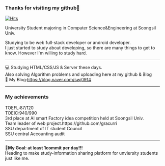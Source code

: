### Thanks for visiting my github:punch:



<div>

[![Hits](https://hits.seeyoufarm.com/api/count/incr/badge.svg?url=https%3A%2F%2Fgithub.com%2Fmakemyway-kr&count_bg=%23457BC9&title_bg=%23A21F1F&icon=buymeacoffee.svg&icon_color=%23FFFFFF&title=hits&edge_flat=false)](https://hits.seeyoufarm.com)

</div>

University Student majoring in Computer Science&Engineering at Soongsil Univ.<br>

Studying to be web full-stack developer or android developer.<br>
I just started to study about developing, so there are many things to get to know. However I'm willing to study hard.<br>

---------------------------------------------------------------------

:computer: Studying HTML/CSS/JS & Server these days.<br>
Also solving Algorithm problems and uploading here at my github & Blog<br>
:pencil: My Blog:https://blog.naver.com/swj0914 <br>

---------------------------------------------------------------------
<h3>My achievements<br></h3>
TOEFL:87/120<br>
TOEIC:940/990<br>
3rd place at AI smart Factory idea competition held at Soongsil Univ.<br>
Team leader of web project.https://github.com/gracurri <br>
SSU department of IT student Council<br>
SSU central Accounting audit <br>

-----------------------------------------------------
<b>:dart:My Goal: at least 1commit per day!!!</b><br>
Heading to make study-information sharing platform for unviersity students just like me.
